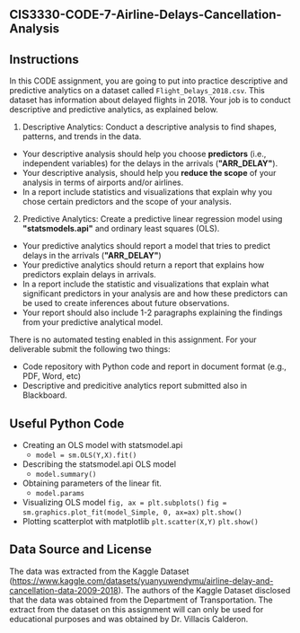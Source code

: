 ## CIS3330-CODE-7-Airline-Delays-Cancellation-Analysis

## Instructions

In this CODE assignment, you are going to put into practice descriptive and predictive analytics on a dataset called `Flight_Delays_2018.csv`. This dataset  has information about delayed flights in 2018. Your job is to conduct descriptive and predictive analytics, as explained below.

1. Descriptive Analytics: Conduct a descriptive analysis to find shapes, patterns, and trends in the data. 
 * Your descriptive analysis should help you choose **predictors** (i.e., independent variables) for the delays in the arrivals (**"ARR_DELAY"**).
 * Your descriptive analysis, should help you **reduce the scope** of your analysis in terms of airports and/or airlines.
 * In a report include statistics and visualizations that explain why you chose certain predictors and the scope of your analysis.
2. Predictive Analytics: Create a predictive linear regression model using **"statsmodels.api"** and ordinary least squares (OLS).
 * Your predictive analytics should report a model that tries to predict delays in the arrivals (**"ARR_DELAY"**)
 * Your predictive analytics should return a report that explains how predictors explain delays in arrivals.
 * In a report include the statistic and visualizations that explain what significant predictors in your analysis are and how these predictors can be used to create inferences about future observations.
 * Your report should also include 1-2 paragraphs explaining the findings from your predictive analytical model.

There is no automated testing enabled in this assignment. For your deliverable submit the following two things:

* Code repository with Python code and report in document format (e.g., PDF, Word, etc)
* Descriptive and predicitive analytics report submitted also in Blackboard.

## Useful Python Code

* Creating an OLS model with statsmodel.api
  * `model = sm.OLS(Y,X).fit()`
* Describing the statsmodel.api OLS model
  * `model.summary()`
* Obtaining parameters of the linear fit.
  * `model.params`
* Visualizing OLS model
`fig, ax = plt.subplots()`
`fig = sm.graphics.plot_fit(model_Simple, 0, ax=ax)`
`plt.show()`
* Plotting scatterplot with matplotlib
`plt.scatter(X,Y)`
`plt.show()`

## Data Source and License

The data was extracted from the Kaggle Dataset (https://www.kaggle.com/datasets/yuanyuwendymu/airline-delay-and-cancellation-data-2009-2018). The authors of the Kaggle Dataset disclosed that the data was obtained from the Department of Transportation. The extract from the dataset  on this assignment will can only be used for educational purposes and was obtained by Dr. Villacis Calderon. 
